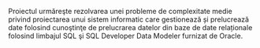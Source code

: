 Proiectul urmăreşte rezolvarea unei probleme de complexitate medie privind proiectarea unui sistem informatic care gestionează și prelucrează date folosind cunoştinţe de prelucrarea datelor din baze de date relaționale folosind limbajul SQL şi SQL Developer Data Modeler furnizat de Oracle.
